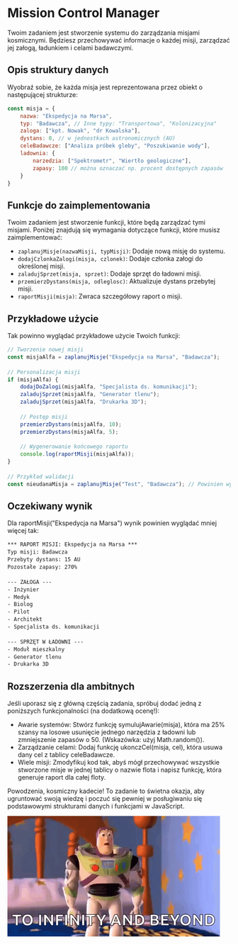 # Mission Control Manager
Twoim zadaniem jest stworzenie systemu do zarządzania misjami kosmicznymi. Będziesz przechowywać informacje o każdej misji, zarządzać jej załogą, ładunkiem i celami badawczymi.

## Opis struktury danych

Wyobraź sobie, że każda misja jest reprezentowana przez obiekt o następującej strukturze:

```javascript
const misja = {
    nazwa: "Ekspedycja na Marsa",
    typ: "Badawcza", // Inne typy: "Transportowa", "Kolonizacyjna"
    zaloga: ["kpt. Nowak", "dr Kowalska"],
    dystans: 0, // w jednostkach astronomicznych (AU)
    celeBadawcze: ["Analiza próbek gleby", "Poszukiwanie wody"],
    ladownia: {
        narzedzia: ["Spektrometr", "Wiertło geologiczne"],
        zapasy: 100 // można oznaczać np. procent dostępnych zapasów
    }
}
```
## Funkcje do zaimplementowania
Twoim zadaniem jest stworzenie funkcji, które będą zarządzać tymi misjami. Poniżej znajdują się wymagania dotyczące funkcji, które musisz zaimplementować:
- `zaplanujMisje(nazwaMisji, typMisji)`: Dodaje nową misję do systemu.
- `dodajCzlonkaZalogi(misja, czlonek)`: Dodaje członka załogi do określonej misji.
- `zaladujSprzet(misja, sprzet)`: Dodaje sprzęt do ładowni misji.
- `przemierzDystans(misja, odleglosc)`: Aktualizuje dystans przebytej misji.
- `raportMisji(misja)`: Zwraca szczegółowy raport o misji.

## Przykładowe użycie

Tak powinno wyglądać przykładowe użycie Twoich funkcji:

```javascript
// Tworzenie nowej misji
const misjaAlfa = zaplanujMisje("Ekspedycja na Marsa", "Badawcza");

// Personalizacja misji
if (misjaAlfa) {
    dodajDoZalogi(misjaAlfa, "Specjalista ds. komunikacji");
    zaladujSprzet(misjaAlfa, "Generator tlenu");
    zaladujSprzet(misjaAlfa, "Drukarka 3D");

    // Postęp misji
    przemierzDystans(misjaAlfa, 10);
    przemierzDystans(misjaAlfa, 5);

    // Wygenerowanie końcowego raportu
    console.log(raportMisji(misjaAlfa));
}

// Przykład walidacji
const nieudanaMisja = zaplanujMisje("Test", "Badawcza"); // Powinien wyświetlić błąd i zwrócić null
```

## Oczekiwany wynik
Dla raportMisji("Ekspedycja na Marsa") wynik powinien wyglądać mniej więcej tak:
```txt
*** RAPORT MISJI: Ekspedycja na Marsa ***
Typ misji: Badawcza
Przebyty dystans: 15 AU
Pozostałe zapasy: 270%

--- ZAŁOGA ---
- Inżynier
- Medyk
- Biolog
- Pilot
- Architekt
- Specjalista ds. komunikacji

--- SPRZĘT W ŁADOWNI ---
- Moduł mieszkalny
- Generator tlenu
- Drukarka 3D
```

## Rozszerzenia dla ambitnych
Jeśli uporasz się z główną częścią zadania, spróbuj dodać jedną z poniższych funkcjonalności (na dodatkową ocenę!):

- Awarie systemów: Stwórz funkcję symulujAwarie(misja), która ma 25% szansy na losowe usunięcie jednego narzędzia z ładowni lub zmniejszenie zapasów o 50. (Wskazówka: użyj Math.random()).
- Zarządzanie celami: Dodaj funkcję ukonczCel(misja, cel), która usuwa dany cel z tablicy celeBadawcze.
- Wiele misji: Zmodyfikuj kod tak, abyś mógł przechowywać wszystkie stworzone misje w jednej tablicy o nazwie flota i napisz funkcję, która generuje raport dla całej floty.

Powodzenia, kosmiczny kadecie! To zadanie to świetna okazja, aby ugruntować swoją wiedzę i poczuć się pewniej w posługiwaniu się podstawowymi strukturami danych i funkcjami w JavaScript.

![Buzz](buzz.gif)